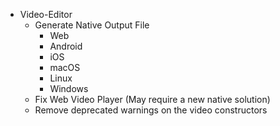 - Video-Editor
    - Generate Native Output File
        - Web
        - Android
        - iOS
        - macOS
        - Linux
        - Windows
    - Fix Web Video Player (May require a new native solution)
    - Remove deprecated warnings on the video constructors